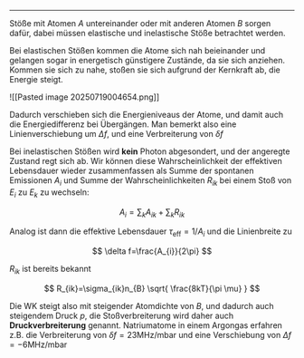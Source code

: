 ***

Stöße mit Atomen $A$ untereinander oder mit anderen Atomen $B$ sorgen dafür, dabei müssen elastische und inelastische Stöße betrachtet werden.

Bei elastischen Stößen kommen die Atome sich nah beieinander und gelangen sogar in energetisch günstigere Zustände, da sie sich anziehen. Kommen sie sich zu nahe, stoßen sie sich aufgrund der Kernkraft ab, die Energie steigt.

![[Pasted image 20250719004654.png]]

Dadurch verschieben sich die Energieniveaus der Atome, und damit auch die Energiedifferenz bei Übergängen. Man bemerkt also eine Linienverschiebung um $\Delta f$, und eine Verbreiterung von $\delta f$

Bei inelastischen Stößen wird **kein** Photon abgesondert, und der angeregte Zustand regt sich ab. Wir können diese Wahrscheinlichkeit der effektiven Lebensdauer wieder zusammenfassen als Summe der spontanen Emissionen $A_{i}$ und Summe der Wahrscheinlichkeiten $R_{ik}$ bei einem Stoß von $E_{i}$ zu $E_{k}$ zu wechseln:

$$
A_{i}=\sum_{k}A_{ik}+\sum_{k}R_{ik}
$$

Analog ist dann die effektive Lebensdauer $\tau_{\text{eff}}= 1 /A_{i}$ und die Linienbreite zu

$$
\delta f=\frac{A_{i}}{2\pi}
$$

$R_{ik}$ ist bereits bekannt

$$
R_{ik}=\sigma_{ik}n_{B} \sqrt{ \frac{8kT}{\pi \mu} }
$$

Die WK steigt also mit steigender Atomdichte von $B$, und dadurch auch steigendem Druck $p$, die Stoßverbreiterung wird daher auch **Druckverbreiterung** genannt. Natriumatome in einem Argongas erfahren z.B. die Verbreiterung von $\delta f= 23\text{MHz/mbar}$ und eine Verschiebung von $\Delta f=-6\text{MHz/mbar}$
